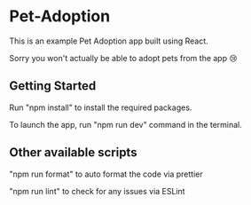 # Pet-Adoption
This is an example Pet Adoption app built using React.

Sorry you won't actually be able to adopt pets from the app 😢

## Getting Started

Run "npm install" to install the required packages.

To launch the app, run "npm run dev" command in the terminal.

## Other available scripts

"npm run format" to auto format the code via prettier

"npm run lint" to check for any issues via ESLint

